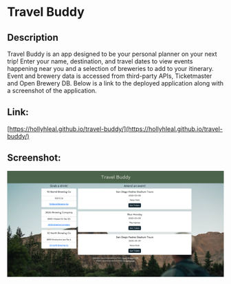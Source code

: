 # Travel Buddy

## Description

Travel Buddy is an app designed to be your personal planner on your next trip! Enter your name, destination, and travel dates to view events happening near you and a selection of breweries to add to your itinerary. Event and brewery data is accessed from third-party APIs, Ticketmaster and Open Brewery DB.
Below is a link to the deployed application along with a screenshot of the application.

## Link:

[https://hollyhleal.github.io/travel-buddy/](https://hollyhleal.github.io/travel-buddy/)

## Screenshot:

<img src="./Assets/travel-buddy-screenshot.png" alt="travel buddy screenshot">
